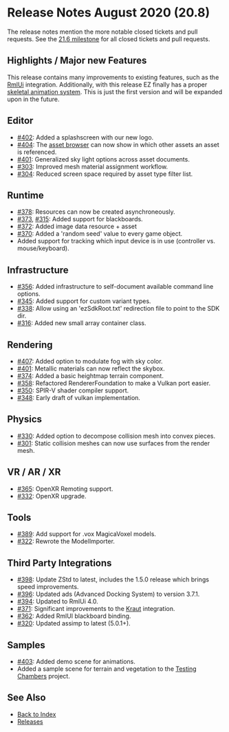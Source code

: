 # Release Notes August 2020 (20.8)

The release notes mention the more notable closed tickets and pull requests. See the [21.6 milestone](https://github.com/ezEngine/ezEngine/milestone/6?closed=1) for all closed tickets and pull requests.

## Highlights / Major new Features

This release contains many improvements to existing features, such as the [RmlUi](../ui/rmlui.md) integration. Additionally, with this release EZ finally has a proper [skeletal animation system](../animation/skeletal-animation/skeletal-animation-overview.md). This is just the first version and will be expanded upon in the future.

## Editor

* [#402](https://github.com/ezEngine/ezEngine/pull/402): Added a splashscreen with our new logo.
* [#404](https://github.com/ezEngine/ezEngine/pull/404): The [asset browser](../assets/asset-browser.md) can now show in which other assets an asset is referenced.
* [#401](https://github.com/ezEngine/ezEngine/pull/401): Generalized sky light options across asset documents.
* [#303](https://github.com/ezEngine/ezEngine/issues/303): Improved mesh material assignment workflow.
* [#304](https://github.com/ezEngine/ezEngine/issues/304): Reduced screen space required by asset type filter list.

## Runtime

* [#378](https://github.com/ezEngine/ezEngine/pull/378): Resources can now be created asynchroneously.
* [#373](https://github.com/ezEngine/ezEngine/pull/373), [#315](https://github.com/ezEngine/ezEngine/pull/315): Added support for blackboards.
* [#372](https://github.com/ezEngine/ezEngine/pull/372): Added image data resource + asset
* [#370](https://github.com/ezEngine/ezEngine/pull/370): Added a 'random seed' value to every game object.
* Added support for tracking which input device is in use (controller vs. mouse/keyboard).

## Infrastructure

* [#356](https://github.com/ezEngine/ezEngine/pull/356): Added infrastructure to self-document available command line options.
* [#345](https://github.com/ezEngine/ezEngine/pull/345): Added support for custom variant types.
* [#338](https://github.com/ezEngine/ezEngine/pull/338): Allow using an 'ezSdkRoot.txt' redirection file to point to the SDK dir.
* [#316](https://github.com/ezEngine/ezEngine/pull/316): Added new small array container class.
    
## Rendering

* [#407](https://github.com/ezEngine/ezEngine/pull/407): Added option to modulate fog with sky color.
* [#401](https://github.com/ezEngine/ezEngine/pull/401): Metallic materials can now reflect the skybox.
* [#374](https://github.com/ezEngine/ezEngine/pull/374): Added a basic heightmap terrain component.
* [#358](https://github.com/ezEngine/ezEngine/pull/358): Refactored RendererFoundation to make a Vulkan port easier.
* [#350](https://github.com/ezEngine/ezEngine/pull/350): SPIR-V shader compiler support.
* [#348](https://github.com/ezEngine/ezEngine/pull/348): Early draft of vulkan implementation.

## Physics

* [#330](https://github.com/ezEngine/ezEngine/pull/330): Added option to decompose collision mesh into convex pieces.
* [#301](https://github.com/ezEngine/ezEngine/issues/301): Static collision meshes can now use surfaces from the render mesh.

## VR / AR / XR

* [#365](https://github.com/ezEngine/ezEngine/pull/365): OpenXR Remoting support.
* [#332](https://github.com/ezEngine/ezEngine/pull/332): OpenXR upgrade.

## Tools

* [#389](https://github.com/ezEngine/ezEngine/pull/389): Add support for .vox MagicaVoxel models.
* [#322](https://github.com/ezEngine/ezEngine/pull/322): Rewrote the ModelImporter.

## Third Party Integrations

* [#398](https://github.com/ezEngine/ezEngine/pull/398): Update ZStd to latest, includes the 1.5.0 release which brings speed improvements.
* [#396](https://github.com/ezEngine/ezEngine/pull/396): Updated ads (Advanced Docking System) to version 3.7.1.
* [#394](https://github.com/ezEngine/ezEngine/pull/394): Updated to RmlUi 4.0.
* [#371](https://github.com/ezEngine/ezEngine/pull/371): Significant improvements to the [Kraut](https://github.com/jankrassnigg/Kraut) integration.
* [#362](https://github.com/ezEngine/ezEngine/pull/362): Added RmlUI blackboard binding.
* [#320](https://github.com/ezEngine/ezEngine/pull/320): Updated assimp to latest (5.0.1+).
  
## Samples

* [#403](https://github.com/ezEngine/ezEngine/pull/403): Added demo scene for animations.
* Added a sample scene for terrain and vegetation to the [Testing Chambers](../samples/testing-chambers.md) project.

## See Also

* [Back to Index](../index.md)
* [Releases](releases.md)
